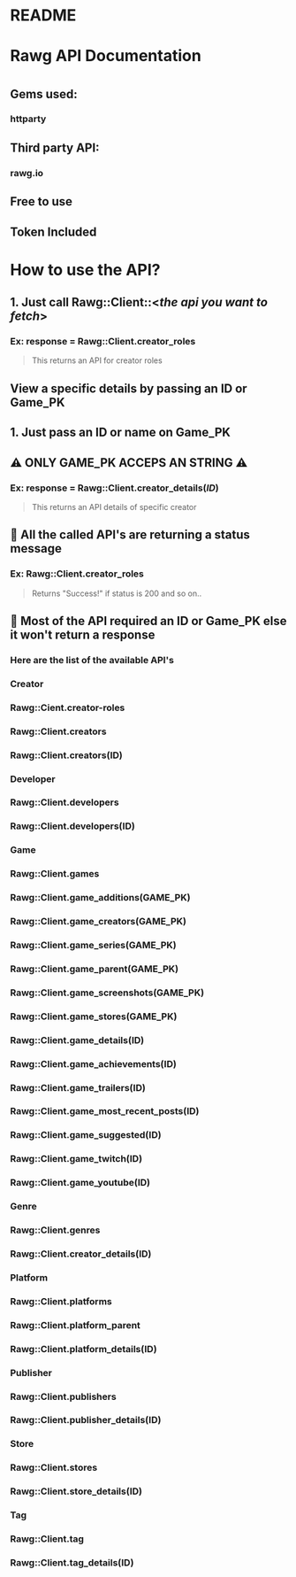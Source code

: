 # README

<h1>Rawg API Documentation<h1>

<h2> Gems used: </h2>
<h3> <strong> httparty </strong> </h3>

## Third party API:
### **rawg.io**

## **Free to use**
## **Token Included**

# **How to use the API?**
## 1. Just call Rawg::Client::<*the api you want to fetch*>
### Ex: response = Rawg::Client.creator_roles
> This returns an API for creator roles

## **View a specific details by passing an ID or Game_PK**
## 1. Just pass an ID or name on Game_PK 
## ⚠️ **ONLY GAME_PK ACCEPS AN STRING** ⚠️
### Ex: response = Rawg::Client.creator_details(*ID*)
> This returns an API details of specific creator

## 📌 **All the called API's are returning a status message**
### Ex: Rawg::Client.creator_roles
> Returns "Success!" if status is 200 and so on..

## 📌 **Most of the API required an ID or Game_PK else it won't return a response**

### Here are the list of the available API's
### **Creator** 
### Rawg::Cient.creator-roles
### Rawg::Client.creators
### Rawg::Client.creators(ID)
### **Developer**
### Rawg::Client.developers
### Rawg::Client.developers(ID)
### **Game**
### Rawg::Client.games
### Rawg::Client.game_additions(GAME_PK)
### Rawg::Client.game_creators(GAME_PK)
### Rawg::Client.game_series(GAME_PK)
### Rawg::Client.game_parent(GAME_PK)
### Rawg::Client.game_screenshots(GAME_PK)
### Rawg::Client.game_stores(GAME_PK)
### Rawg::Client.game_details(ID)
### Rawg::Client.game_achievements(ID)
### Rawg::Client.game_trailers(ID)
### Rawg::Client.game_most_recent_posts(ID)
### Rawg::Client.game_suggested(ID)
### Rawg::Client.game_twitch(ID)
### Rawg::Client.game_youtube(ID)
### **Genre**
### Rawg::Client.genres
### Rawg::Client.creator_details(ID)
### **Platform**
### Rawg::Client.platforms
### Rawg::Client.platform_parent
### Rawg::Client.platform_details(ID)
### **Publisher**
### Rawg::Client.publishers
### Rawg::Client.publisher_details(ID)
### **Store**
### Rawg::Client.stores
### Rawg::Client.store_details(ID)
### **Tag**
### Rawg::Client.tag
### Rawg::Client.tag_details(ID)